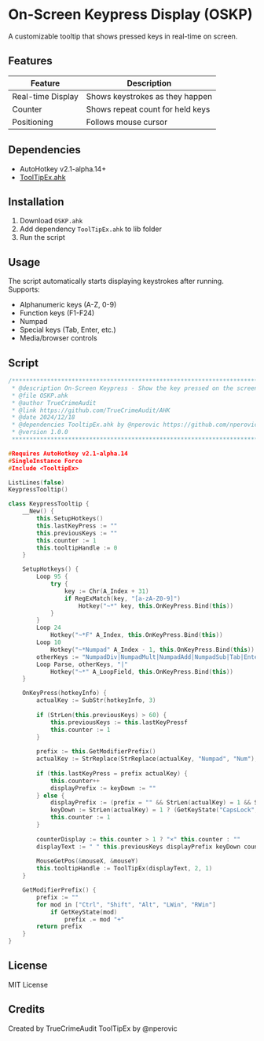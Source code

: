 # On-Screen Keypress Display (OSKP)

A customizable tooltip that shows pressed keys in real-time on screen.

## Features

| Feature | Description |
|---------|-------------|
| Real-time Display | Shows keystrokes as they happen |
| Counter | Shows repeat count for held keys |
| Positioning | Follows mouse cursor |

## Dependencies

- AutoHotkey v2.1-alpha.14+
- [ToolTipEx.ahk](https://github.com/nperovic/ToolTipEx)

## Installation

1. Download `OSKP.ahk` 
2. Add dependency `ToolTipEx.ahk` to lib folder
3. Run the script

## Usage

The script automatically starts displaying keystrokes after running. Supports:

- Alphanumeric keys (A-Z, 0-9)
- Function keys (F1-F24) 
- Numpad
- Special keys (Tab, Enter, etc.)
- Media/browser controls

## Script

```cpp
/************************************************************************
 * @description On-Screen Keypress - Show the key pressed on the screen as a tooltip  
 * @file OSKP.ahk
 * @author TrueCrimeAudit
 * @link https://github.com/TrueCrimeAudit/AHK
 * @date 2024/12/18
 * @dependencies TooltipEx.ahk by @nperovic https://github.com/nperovic/ToolTipEx
 * @version 1.0.0
 ***********************************************************************/

#Requires AutoHotkey v2.1-alpha.14
#SingleInstance Force
#Include <TooltipEx>

ListLines(false)
KeypressTooltip()

class KeypressTooltip {
    __New() {
        this.SetupHotkeys()
        this.lastKeyPress := ""
        this.previousKeys := ""
        this.counter := 1
        this.tooltipHandle := 0
    }

    SetupHotkeys() {
        Loop 95 {
            try {
                key := Chr(A_Index + 31)
                if RegExMatch(key, "[a-zA-Z0-9]")
                    Hotkey("~*" key, this.OnKeyPress.Bind(this))
            }
        }
        Loop 24
            Hotkey("~*F" A_Index, this.OnKeyPress.Bind(this))
        Loop 10
            Hotkey("~*Numpad" A_Index - 1, this.OnKeyPress.Bind(this))
        otherKeys := "NumpadDiv|NumpadMult|NumpadAdd|NumpadSub|Tab|Enter|Esc|BackSpace|Del|Insert|Home|End|PgUp|PgDn|Up|Down|Left|Right|ScrollLock|CapsLock|NumLock|Pause|Space|NumpadDot|NumpadEnter|Media_Play_Pause|Volume_Mute|Volume_Up|Volume_Down|Browser_Home|AppsKey|PrintScreen|Sleep"
        Loop Parse, otherKeys, "|"
            Hotkey("~*" A_LoopField, this.OnKeyPress.Bind(this))
    }

    OnKeyPress(hotkeyInfo) {
        actualKey := SubStr(hotkeyInfo, 3)
        
        if (StrLen(this.previousKeys) > 60) {
            this.previousKeys := this.lastKeyPressf
            this.counter := 1
        }
        
        prefix := this.GetModifierPrefix()
        actualKey := StrReplace(StrReplace(actualKey, "Numpad", "Num"), "&", "&&")
        
        if (this.lastKeyPress = prefix actualKey) {
            this.counter++
            displayPrefix := keyDown := ""
        } else {
            displayPrefix := (prefix = "" && StrLen(actualKey) = 1 && StrLen(this.lastKeyPress) = 1) || this.previousKeys = "" ? prefix : " " prefix
            keyDown := StrLen(actualKey) = 1 ? (GetKeyState("CapsLock", "T") ? Format("{:U}", actualKey) : Format("{:L}", actualKey)) : actualKey
            this.counter := 1
        }
        
        counterDisplay := this.counter > 1 ? "×" this.counter : ""
        displayText := " " this.previousKeys displayPrefix keyDown counterDisplay " "
        
        MouseGetPos(&mouseX, &mouseY)
        this.tooltipHandle := ToolTipEx(displayText, 2, 1)
    }

    GetModifierPrefix() {
        prefix := ""
        for mod in ["Ctrl", "Shift", "Alt", "LWin", "RWin"]
            if GetKeyState(mod)
                prefix .= mod "+"
        return prefix
    }
}
```

## License

MIT License

## Credits

Created by TrueCrimeAudit
ToolTipEx by @nperovic
